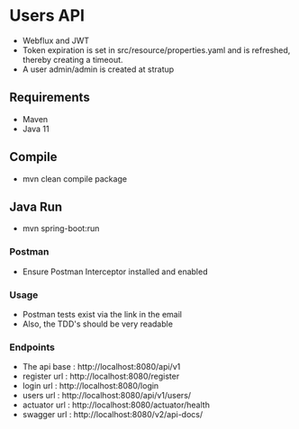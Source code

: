 # Users API
* Webflux and JWT
* Token expiration is set in src/resource/properties.yaml and is refreshed, thereby creating a timeout.
* A user admin/admin is created at stratup
## Requirements
* Maven
* Java 11

## Compile
* mvn clean compile package

## Java Run
* mvn spring-boot:run


### Postman
* Ensure Postman Interceptor installed and enabled

### Usage
* Postman tests exist via the link in the email
* Also, the TDD's should be very readable


### Endpoints
* The api base  : http://localhost:8080/api/v1
* register url  : http://localhost:8080/register
* login    url  : http://localhost:8080/login
* users    url  : http://localhost:8080/api/v1/users/
* actuator url  : http://localhost:8080/actuator/health
* swagger  url  : http://localhost:8080/v2/api-docs/
